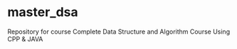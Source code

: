 # master_dsa
Repository for course Complete Data Structure and Algorithm Course Using CPP &amp; JAVA 
